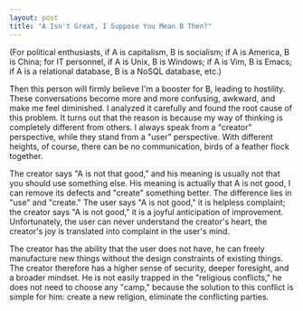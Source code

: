 ```yaml
---
layout: post
title: "A Isn't Great, I Suppose You Mean B Then?"
---
```



(For political enthusiasts, if A is capitalism, B is socialism; if A is America, B is China; for IT personnel, if A is Unix, B is Windows; if A is Vim, B is Emacs; if A is a relational database, B is a NoSQL database, etc.)

Then this person will firmly believe I'm a booster for B, leading to hostility. These conversations become more and more confusing, awkward, and make me feel diminished. I analyzed it carefully and found the root cause of this problem. It turns out that the reason is because my way of thinking is completely different from others. I always speak from a "creator" perspective, while they stand from a "user" perspective. With different heights, of course, there can be no communication, birds of a feather flock together.

The creator says "A is not that good," and his meaning is usually not that you should use something else. His meaning is actually that A is not good, I can remove its defects and "create" something better. The difference lies in "use" and "create." The user says "A is not good," it is helpless complaint; the creator says "A is not good," it is a joyful anticipation of improvement. Unfortunately, the user can never understand the creator's heart, the creator's joy is translated into complaint in the user's mind.

The creator has the ability that the user does not have, he can freely manufacture new things without the design constraints of existing things. The creator therefore has a higher sense of security, deeper foresight, and a broader mindset. He is not easily trapped in the "religious conflicts," he does not need to choose any "camp," because the solution to this conflict is simple for him: create a new religion, eliminate the conflicting parties.